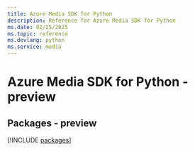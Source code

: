 ```yaml
---
title: Azure Media SDK for Python
description: Reference for Azure Media SDK for Python
ms.date: 02/25/2025
ms.topic: reference
ms.devlang: python
ms.service: media
---
```

# Azure Media SDK for Python - preview
## Packages - preview
[!INCLUDE [packages](media-index.md)]
